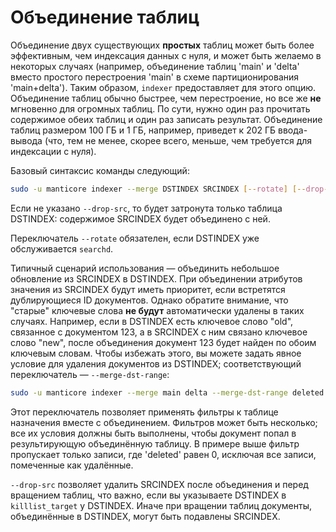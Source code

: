 # Объединение таблиц

Объединение двух существующих **простых** таблиц может быть более эффективным, чем индексация данных с нуля, и может быть желаемо в некоторых случаях (например, объединение таблиц 'main' и 'delta' вместо простого перестроения 'main' в схеме партиционирования 'main+delta'). Таким образом, `indexer` предоставляет для этого опцию. Объединение таблиц обычно быстрее, чем перестроение, но все же **не** мгновенно для огромных таблиц. По сути, нужно один раз прочитать содержимое обеих таблиц и один раз записать результат. Объединение таблиц размером 100 ГБ и 1 ГБ, например, приведет к 202 ГБ ввода-вывода (что, тем не менее, скорее всего, меньше, чем требуется для индексации с нуля).

Базовый синтаксис команды следующий:

```bash
sudo -u manticore indexer --merge DSTINDEX SRCINDEX [--rotate] [--drop-src]
```

Если не указано `--drop-src`, то будет затронута только таблица DSTINDEX: содержимое SRCINDEX будет объединено с ней.

Переключатель `--rotate` обязателен, если DSTINDEX уже обслуживается `searchd`.

Типичный сценарий использования — объединить небольшое обновление из SRCINDEX в DSTINDEX. При объединении атрибутов значения из SRCINDEX будут иметь приоритет, если встретятся дублирующиеся ID документов. Однако обратите внимание, что "старые" ключевые слова **не будут** автоматически удалены в таких случаях. Например, если в DSTINDEX есть ключевое слово "old", связанное с документом 123, а в SRCINDEX с ним связано ключевое слово "new", после объединения документ 123 будет найден по обоим ключевым словам. Чтобы избежать этого, вы можете задать явное условие для удаления документов из DSTINDEX; соответствующий переключатель — `--merge-dst-range`:

```bash
sudo -u manticore indexer --merge main delta --merge-dst-range deleted 0 0
```

Этот переключатель позволяет применять фильтры к таблице назначения вместе с объединением. Фильтров может быть несколько; все их условия должны быть выполнены, чтобы документ попал в результирующую объединённую таблицу. В примере выше фильтр пропускает только записи, где 'deleted' равен 0, исключая все записи, помеченные как удалённые.

`--drop-src` позволяет удалить SRCINDEX после объединения и перед вращением таблиц, что важно, если вы указываете DSTINDEX в `killlist_target` у DSTINDEX. Иначе при вращении таблиц документы, объединённые в DSTINDEX, могут быть подавлены SRCINDEX.
<!-- proofread -->

